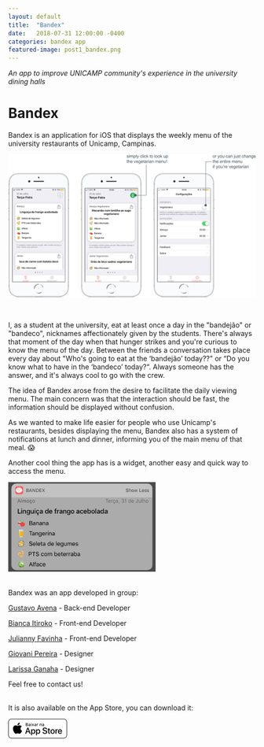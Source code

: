```yaml
---
layout: default
title:  "Bandex"
date:   2018-07-31 12:00:00 -0400
categories: bandex app
featured-image: post1_bandex.png
---
```


_An app to improve UNICAMP community's experience in the university dining halls_

# Bandex


Bandex is an application for iOS that displays the weekly menu of the university restaurants of Unicamp, Campinas.<br>

<img src="https://github.com/julianny-favinha/julianny-favinha.github.io/raw/master/images/bandex/bandex.png" style="padding: 0;display: block;margin: 0 auto;max-height: 100%;max-width: 100%;"><br><br>

I, as a student at the university, eat at least once a day in the "bandejão" or "bandeco", nicknames affectionately given by the students. There's always that moment of the day when that hunger strikes and you're curious to know the menu of the day. Between the friends a conversation takes place every day about "Who's going to eat at the ‘bandejão’ today??" or “Do you know what to have in the ‘bandeco’ today?“. Always someone has the answer, and it's always cool to go with the crew.

The idea of Bandex arose from the desire to facilitate the daily viewing menu. The main concern was that the interaction should be fast, the information should be displayed without confusion.

As we wanted to make life easier for people who use Unicamp's restaurants, besides displaying the menu, Bandex also has a system of notifications at lunch and dinner, informing you of the main menu of that meal. 😱

Another cool thing the app has is a widget, another easy and quick way to access the menu.<br>

<img src="https://github.com/julianny-favinha/julianny-favinha.github.io/raw/master/images/bandex/widget.jpeg" width="300"><br><br>


Bandex was an app developed in group:

<a href="https://www.facebook.com/gugaavena">Gustavo Avena</a> - Back-end Developer

<a href="https://www.facebook.com/bianca.itiroko">Bianca Itiroko</a> - Front-end Developer

<a href="https://www.facebook.com/julianny.favinha">Julianny Favinha</a> - Front-end Developer

<a href="https://www.facebook.com/giovaninppc">Giovani Pereira</a> - Designer

<a href="https://www.facebook.com/larissa.ganaha">Larissa Ganaha</a> - Designer

Feel free to contact us!<br><br>


It is also available on the App Store, you can download it:

<a href="https://itunes.apple.com/us/app/bandex/id1247437596?mt=8"><img src="https://github.com/julianny-favinha/julianny-favinha.github.io/raw/master/images/download_app_store.png"></a>